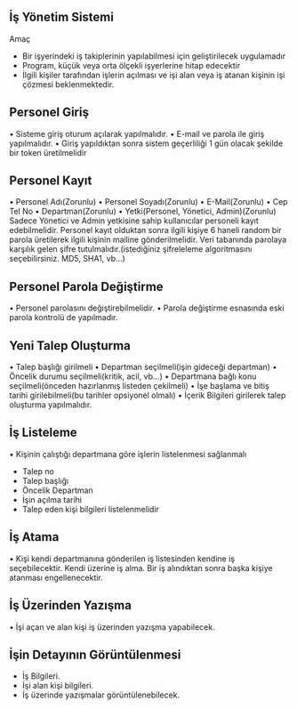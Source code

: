 ## İş Yönetim Sistemi
Amaç
-	Bir işyerindeki iş takiplerinin yapılabilmesi için geliştirilecek uygulamadır
-	Program, küçük veya orta ölçekli işyerlerine hitap edecektir
-	İlgili kişiler tarafından işlerin açılması ve işi alan veya iş atanan kişinin işi çözmesi beklenmektedir.

## Personel Giriş
•	Sisteme giriş oturum açılarak yapılmalıdır.
•	E-mail ve parola ile giriş yapılmalıdır.
•	Giriş yapıldıktan sonra sistem geçerliliği 1 gün olacak şekilde bir token üretilmelidir

## Personel Kayıt
•	Personel Adı(Zorunlu)
•	Personel Soyadı(Zorunlu)
•	E-Mail(Zorunlu)
•	Cep Tel No
•	Departman(Zorunlu)
•	Yetki(Personel, Yönetici, Admin)(Zorunlu)
Sadece Yönetici ve Admin yetkisine sahip kullanıcılar personeli kayıt edebilmelidir.
Personel kayıt olduktan sonra ilgili kişiye 6 haneli random bir parola üretilerek ilgili kişinin mailine gönderilmelidir. Veri tabanında parolaya karşılık gelen şifre tutulmalıdır.(istediğiniz şifreleleme algoritmasını seçebilirsiniz. MD5, SHA1, vb…)

## Personel Parola Değiştirme
•	Personel parolasını değiştirebilmelidir.
•	Parola değiştirme esnasında eski parola kontrolü de yapılmadır.

## Yeni Talep Oluşturma

•	Talep başlığı girilmeli
•	Departman seçilmeli(işin gideceği departman)
•	Öncelik durumu seçilmeli(kritik, acil, vb…)
•	Departmana bağlı konu seçilmeli(önceden hazırlanmış listeden çekilmeli)
•	İşe başlama ve bitiş tarihi girilebilmeli(bu tarihler opsiyonel olmalı)
•	İçerik
Bilgileri girilerek talep oluşturma yapılmalıdır.

##	İş Listeleme
•	Kişinin çalıştığı departmana göre işlerin listelenmesi sağlanmalı
-	Talep no
-	Talep başlığı
-	Öncelik Departman
-	İşin açılma tarihi
-	Talep eden kişi bilgileri listelenmelidir

## İş Atama
•	Kişi kendi departmanına gönderilen iş listesinden kendine iş seçebilecektir. Kendi üzerine iş alma. Bir iş alındıktan sonra başka kişiye atanması engellenecektir.

##	İş Üzerinden Yazışma
•	İşi açan ve alan kişi iş üzerinden yazışma yapabilecek.

##	İşin Detayının Görüntülenmesi
-	İş Bilgileri.
-	İşi alan kişi bilgileri.
-	İş üzerinde yazışmalar görüntülenebilecek.
